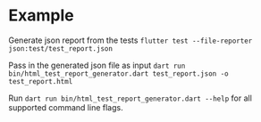 # Example

Generate json report from the tests
`flutter test --file-reporter json:test/test_report.json`

Pass in the generated json file as input
`dart run bin/html_test_report_generator.dart test_report.json -o test_report.html`

Run `dart run bin/html_test_report_generator.dart --help` for all supported command line flags.
